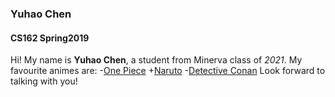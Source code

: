 ### Yuhao Chen
#### CS162 Spring2019
Hi! My name is **Yuhao Chen**, a student from Minerva class of *2021*.
My favourite animes are:
-[One Piece](https://en.wikipedia.org/wiki/One_Piece)
+[Naruto](https://en.wikipedia.org/wiki/Naruto)
-[Detective Conan](https://www.detectiveconanworld.com/wiki/Main_Page)
Look forward to talking with you!